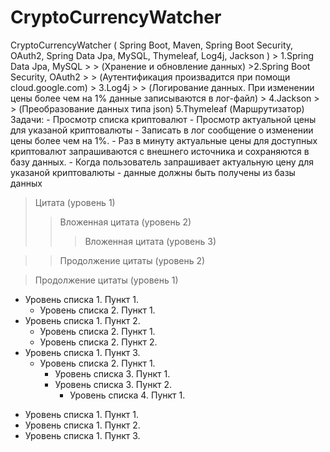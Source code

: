 # CryptoCurrencyWatcher
  CryptoCurrencyWatcher ( Spring Boot, Maven, Spring Boot Security, OAuth2, Spring Data Jpa, MySQL, Thymeleaf, Log4j, Jackson )
    > 1.Spring Data Jpa, MySQL
    > >  (Хранение и обновление данных)
    >2.Spring Boot Security, OAuth2
    > >  (Аутентификация произвадится при помощи cloud.google.com)
    > 3.Log4j
    > >  (Логирование данных. При изменении цены более чем на 1% данные записываются в лог-файл)
    > 4.Jackson
    > >  (Преобразование данных типа json)
    5.Thymeleaf
      (Маршрутизатор)
  Задачи:
    - Просмотр списка криптовалют
    - Просмотр актуальной цены для указаной криптовалюты
    - Записать в лог сообщение о изменении цены более чем на 1%.
    - Раз в минуту актуальные цены для доступных криптовалют запрашиваются c внешнего источника и сохраняются в базу данных.
    - Когда пользователь запрашивает актуальную цену для указаной криптовалюты - данные должны быть получены из базы данных

> Цитата (уровень 1)    
> > Вложенная цитата (уровень 2)    
> > > Вложенная цитата (уровень 3)    

> > Продолжение цитаты (уровень 2)    

> Продолжение цитаты (уровень 1)    


- Уровень списка 1. Пункт 1.
    - Уровень списка 2. Пункт 1.
- Уровень списка 1. Пункт 2.
    - Уровень списка 2. Пункт 1.
    - Уровень списка 2. Пункт 2.
- Уровень списка 1. Пункт 3.
    - Уровень списка 2. Пункт 1.
        - Уровень списка 3. Пункт 1.
        - Уровень списка 3. Пункт 2.
           - Уровень списка 4. Пункт 1.

+ Уровень списка 1. Пункт 1.
+ Уровень списка 1. Пункт 2.
+ Уровень списка 1. Пункт 3.
